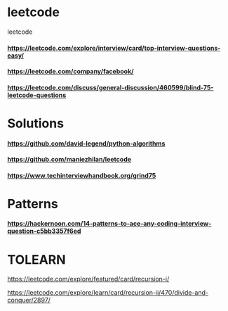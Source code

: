 # leetcode
leetcode
#### https://leetcode.com/explore/interview/card/top-interview-questions-easy/

#### https://leetcode.com/company/facebook/

#### https://leetcode.com/discuss/general-discussion/460599/blind-75-leetcode-questions

# Solutions
#### https://github.com/david-legend/python-algorithms
#### https://github.com/maniezhilan/leetcode
#### https://www.techinterviewhandbook.org/grind75

# Patterns
#### https://hackernoon.com/14-patterns-to-ace-any-coding-interview-question-c5bb3357f6ed

# TOLEARN
https://leetcode.com/explore/featured/card/recursion-i/

https://leetcode.com/explore/learn/card/recursion-ii/470/divide-and-conquer/2897/
